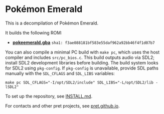 # Pokémon Emerald

This is a decompilation of Pokémon Emerald.

It builds the following ROM:

* [**pokeemerald.gba**](https://datomatic.no-intro.org/index.php?page=show_record&s=23&n=1961) `sha1: f3ae088181bf583e55daf962a92bb46f4f1d07b7`

You can also compile a minimal PC build with `make pc`, which uses the host compiler and includes `src/pc_bios.c`. This build outputs audio via SDL2; install SDL2 development libraries before building. The build system looks for SDL2 using `pkg-config`. If `pkg-config` is unavailable, provide SDL paths manually with the `SDL_CFLAGS` and `SDL_LIBS` variables:

```
make pc SDL_CFLAGS="-I/opt/SDL2/include" SDL_LIBS="-L/opt/SDL2/lib -lSDL2"
```

To set up the repository, see [INSTALL.md](INSTALL.md).

For contacts and other pret projects, see [pret.github.io](https://pret.github.io/).
